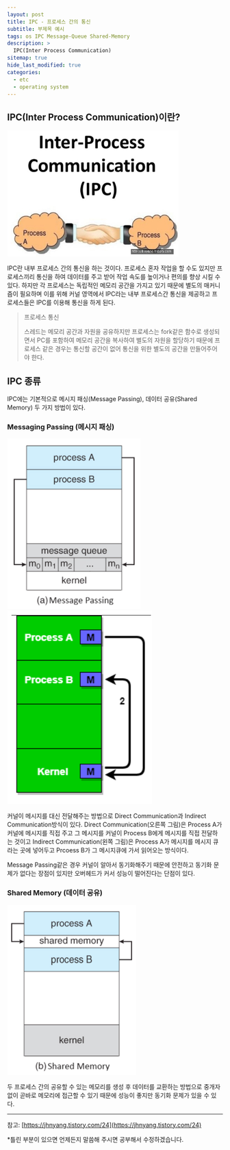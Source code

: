 ```yaml
---
layout: post
title: IPC - 프로세스 간의 통신
subtitle: 부제목 예시
tags: os IPC Message-Queue Shared-Memory
description: >
  IPC(Inter Process Communication)
sitemap: true
hide_last_modified: true
categories:
  - etc
  - operating system
---
```


## IPC(Inter Process Communication)이란?

![](/assets//img/blog/etc/operating%20system/ipc_1.PNG)

IPC란 내부 프로세스 간의 통신을 하는 것이다. 프로세스 혼자 작업을 할 수도 있지만 프로세스끼리 통신을 하여 데이터를 주고 받어 작업 속도를 높이거나 편의를 향상 시킬 수 있다. 하지만 각 프로세스는 독립적인 메모리 공간을 가지고 있기 때문에 별도의 매커니즘이 필요하며 이를 위해 커널 영역에서 IPC라는 내부 프로세스간 통신을 제공하고 프로세스들은 IPC를 이용해 통신을 하게 된다.

>프로세스 통신
>
>스레드는 메모리 공간과 자원을 공유하지만 프로세스는 fork같은 함수로 생성되면서 PC를 포함하여 메모리 공간을 복사하여 별도의 자원을 할당하기 때문에 프로세스 같은 경우는 통신할 공간이 없어 통신을 위한 별도의 공간을 만들어주어야 한다.

## IPC 종류
IPC에는 기본적으로 메시지 패싱(Message Passing), 데이터 공유(Shared Memory) 두 가지 방법이 있다.

### Messaging Passing (메시지 패싱)
![](/assets//img/blog/etc/operating%20system/ipc_2.PNG) ![](/assets//img/blog/etc/operating%20system/ipc_3.PNG)

커널이 메시지를 대신 전달해주는 방법으로 Direct Communication과 Indirect Communication방식이 있다. Direct Communication(오른쪽 그림)은 Process A가 커널에 메시지를 직접 주고 그 메시지를 커널이 Process B에게 메시지를 직접 전달하는 것이고 Indirect Communication(왼쪽 그림)은 Process A가 메시지를 메시지 큐라는 곳에 넣어두고 Prcoess B가 그 메시지큐에 가서 읽어오는 방식이다.

Message Passing같은 경우 커널이 알아서 동기화해주기 때문에 안전하고 동기화 문제가 없다는 장점이 있지만 오버헤드가 커서 성능이 떨어진다는 단점이 있다.

### Shared Memory (데이터 공유)
![](/assets//img/blog/etc/operating%20system/ipc_4.PNG)

두 프로세스 간의 공유할 수 있는 메모리를 생성 후 데이터를 교환하는 방법으로 중개자 없이 곧바로 메모리에 접근할 수 있기 때문에 성능이 좋지만 동기화 문제가 있을 수 있다.

---
참고:
[https://jhnyang.tistory.com/24](https://jhnyang.tistory.com/24)

*틀린 부분이 있으면 언제든지 말씀해 주시면 공부해서 수정하겠습니다.